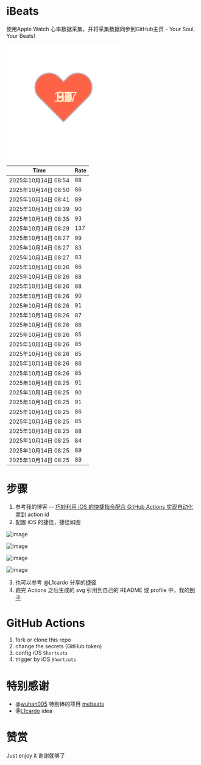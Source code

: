 # iBeats
使用Apple Watch 心率数据采集，并将采集数据同步到GitHub主页 - Your Soul, Your Beats!

![](./files/heart.svg)

<!--START_SECTION:my_heart_rate-->
| Time | Rate | 
 | ---- | ---- | 
| 2025年10月14日 08:54 | 88 |
| 2025年10月14日 08:50 | 86 |
| 2025年10月14日 08:41 | 89 |
| 2025年10月14日 08:39 | 90 |
| 2025年10月14日 08:35 | 93 |
| 2025年10月14日 08:29 | 137 |
| 2025年10月14日 08:27 | 99 |
| 2025年10月14日 08:27 | 83 |
| 2025年10月14日 08:27 | 83 |
| 2025年10月14日 08:26 | 86 |
| 2025年10月14日 08:26 | 88 |
| 2025年10月14日 08:26 | 88 |
| 2025年10月14日 08:26 | 90 |
| 2025年10月14日 08:26 | 91 |
| 2025年10月14日 08:26 | 87 |
| 2025年10月14日 08:26 | 86 |
| 2025年10月14日 08:26 | 85 |
| 2025年10月14日 08:26 | 85 |
| 2025年10月14日 08:26 | 85 |
| 2025年10月14日 08:26 | 86 |
| 2025年10月14日 08:26 | 85 |
| 2025年10月14日 08:25 | 91 |
| 2025年10月14日 08:25 | 90 |
| 2025年10月14日 08:25 | 91 |
| 2025年10月14日 08:25 | 86 |
| 2025年10月14日 08:25 | 85 |
| 2025年10月14日 08:25 | 88 |
| 2025年10月14日 08:25 | 84 |
| 2025年10月14日 08:25 | 89 |
| 2025年10月14日 08:25 | 89 |

<!--END_SECTION:my_heart_rate-->

# 步骤
1. 参考我的博客 -- [巧妙利用 iOS 的快捷指令配合 GitHub Actions 实现自动化](https://github.com/yihong0618/gitblog/issues/198) 拿到 action id
2. 配置 iOS 的捷径，捷径如图

![image](https://user-images.githubusercontent.com/15976103/122154218-0db0b480-ce97-11eb-93bb-5aec07c558dc.png)

![image](https://user-images.githubusercontent.com/15976103/122154236-186b4980-ce97-11eb-8e4b-70551a0391ae.png)

![image](https://user-images.githubusercontent.com/15976103/122154268-2d47dd00-ce97-11eb-902e-3acf292265a9.png)

![image](https://user-images.githubusercontent.com/15976103/122174055-fa144680-ceb4-11eb-9be2-3eb83cd516f7.png)

3. 也可以参考 @L1cardo 分享的[捷径](https://www.icloud.com/shortcuts/6ab6047b459c41ad822ad6b94b1c03d4)
4. 跑完 Actions 之后生成的 svg 引用到自己的 README 或 profile 中，我的[例子](https://github.com/yihong0618) 

# GitHub Actions

1. fork or clone this repo
2. change the secrets (GitHub token)
3. config iOS `Shortcuts` 
4. trigger by iOS `Shortcuts`

# 特别感谢
- @[wuhan005](https://github.com/wuhan005) 特别棒的项目 [mebeats](https://github.com/wuhan005/mebeats)
- @[L1cardo](https://github.com/L1cardo) idea

# 赞赏
Just enjoy it
谢谢就够了
